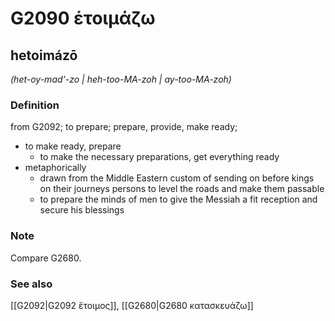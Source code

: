 # G2090 ἑτοιμάζω

## hetoimázō

_(het-oy-mad'-zo | heh-too-MA-zoh | ay-too-MA-zoh)_

### Definition

from G2092; to prepare; prepare, provide, make ready; 

- to make ready, prepare
  - to make the necessary preparations, get everything ready
- metaphorically
  - drawn from the Middle Eastern custom of sending on before kings on their journeys persons to level the roads and make them passable
  - to prepare the minds of men to give the Messiah a fit reception and secure his blessings

### Note

Compare G2680.

### See also

[[G2092|G2092 ἕτοιμος]], [[G2680|G2680 κατασκευάζω]]
